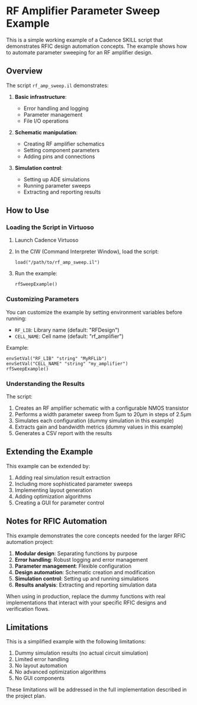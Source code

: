 # RF Amplifier Parameter Sweep Example

This is a simple working example of a Cadence SKILL script that demonstrates RFIC design automation concepts. The example shows how to automate parameter sweeping for an RF amplifier design.

## Overview

The script `rf_amp_sweep.il` demonstrates:

1. **Basic infrastructure**:
   - Error handling and logging
   - Parameter management
   - File I/O operations

2. **Schematic manipulation**:
   - Creating RF amplifier schematics
   - Setting component parameters
   - Adding pins and connections

3. **Simulation control**:
   - Setting up ADE simulations
   - Running parameter sweeps
   - Extracting and reporting results

## How to Use

### Loading the Script in Virtuoso

1. Launch Cadence Virtuoso
2. In the CIW (Command Interpreter Window), load the script:
   ```
   load("/path/to/rf_amp_sweep.il")
   ```

3. Run the example:
   ```
   rfSweepExample()
   ```

### Customizing Parameters

You can customize the example by setting environment variables before running:

- `RF_LIB`: Library name (default: "RFDesign")
- `CELL_NAME`: Cell name (default: "rf_amplifier")

Example:
```
envSetVal("RF_LIB" "string" "MyRFLib")
envSetVal("CELL_NAME" "string" "my_amplifier")
rfSweepExample()
```

### Understanding the Results

The script:
1. Creates an RF amplifier schematic with a configurable NMOS transistor
2. Performs a width parameter sweep from 5μm to 20μm in steps of 2.5μm
3. Simulates each configuration (dummy simulation in this example)
4. Extracts gain and bandwidth metrics (dummy values in this example)
5. Generates a CSV report with the results

## Extending the Example

This example can be extended by:

1. Adding real simulation result extraction
2. Including more sophisticated parameter sweeps
3. Implementing layout generation
4. Adding optimization algorithms
5. Creating a GUI for parameter control

## Notes for RFIC Automation

This example demonstrates the core concepts needed for the larger RFIC automation project:

1. **Modular design**: Separating functions by purpose
2. **Error handling**: Robust logging and error management
3. **Parameter management**: Flexible configuration
4. **Design automation**: Schematic creation and modification
5. **Simulation control**: Setting up and running simulations
6. **Results analysis**: Extracting and reporting simulation data

When using in production, replace the dummy functions with real implementations that interact with your specific RFIC designs and verification flows.

## Limitations

This is a simplified example with the following limitations:

1. Dummy simulation results (no actual circuit simulation)
2. Limited error handling
3. No layout automation
4. No advanced optimization algorithms
5. No GUI components

These limitations will be addressed in the full implementation described in the project plan.
